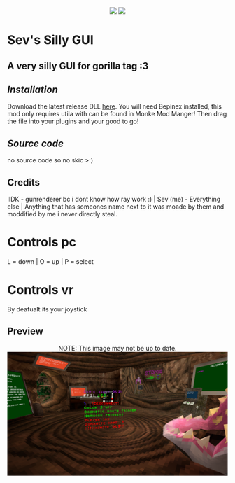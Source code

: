 <div align="center">
 <a href="https://github.com/sevisadev/Sevs-silly-gui/releases/latest">
 <img src="https://img.shields.io/github/downloads/sevisadev/Sevs-silly-gui/total?label=Downloads&style=flat-square"<img></a>
 <a href="https://discord.gg/Fjwnh4ygPZ">
 <img src="https://img.shields.io/discord/1074928203820441610?label=Discord&style=flat-square"</img></a>
</div>

# Sev's Silly GUI
## A very silly GUI for gorilla tag :3
## <i>Installation</i>
Download the latest release DLL [here](https://github.com/sevisadev/Sevs-silly-gui/releases/latest). You will need Bepinex installed, this mod only requires utila with can be found in Monke Mod Manger! Then drag the file into your plugins and your good to go!
## <i>Source code</i>
no source code so no skic >:)
## Credits
IIDK - gunrenderer bc i dont know how ray work :)    |    Sev (me) - Everything else   |   Anything that has someones name next to it was moade by them and moddified by me i never directly steal.
# Controls pc
L = down | O = up | P = select
# Controls vr
By deafualt its your joystick
## Preview
<div align="center">
NOTE: This image may not be up to date.
<img src="https://github.com/sevisadev/Sevs-silly-gui/blob/main/Sevs%20silly%20GUI%20image.png?raw=true" title = "NOTE: Image may not be up to date." alt = "IMAGE MAYBE NOT BE UP TO DATE" style="display: block;  margin-left: auto; margin-right: auto; width=10%;">
</div>

